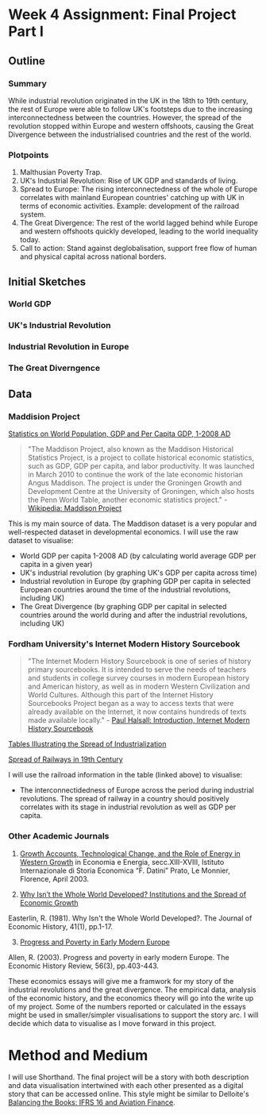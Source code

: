 # Week 4 Assignment: Final Project Part I

## Outline
### Summary
While industrial revolution originated in the UK in the 18th to 19th century, the rest of Europe were able to follow UK's footsteps due to the increasing interconnectedness between the countries. However, the spread of the revolution stopped within Europe and western offshoots, causing the Great Divergence between the industrialised countries and the rest of the world. 

### Plotpoints
1. Malthusian Poverty Trap.
2. UK's Industrial Revolution: Rise of UK GDP and standards of living.
3. Spread to Europe: The rising interconnectedness of the whole of Europe correlates with mainland European countries' catching up with UK in terms of economic activities. Example: development of the railroad system. 
4. The Great Divergence: The rest of the world lagged behind while Europe and western offshoots quickly developed, leading to the world inequality today. 
5. Call to action: Stand against deglobalisation, support free flow of human and physical capital across national borders. 

## Initial Sketches
### World GDP

### UK's Industrial Revolution

### Industrial Revolution in Europe

### The Great Diverngence

## Data
### Maddision Project
[Statistics on World Population, GDP and Per Capita GDP, 1-2008 AD](http://www.ggdc.net/maddison/oriindex.htm)

> "The Maddison Project, also known as the Maddison Historical Statistics Project, is a project to collate historical economic statistics, such as GDP, GDP per capita, and labor productivity. It was launched in March 2010 to continue the work of the late economic historian Angus Maddison. The project is under the Groningen Growth and Development Centre at the University of Groningen, which also hosts the Penn World Table, another economic statistics project." - [Wikipedia: Maddison Project](https://en.wikipedia.org/wiki/Maddison_Project)

This is my main source of data. The Maddison dataset is a very popular and well-respected dataset in developmental economics. I will use the raw dataset to visualise:
- World GDP per capita 1-2008 AD (by calculating world average GDP per capita in a given year)
- UK's industrial revolution (by graphing UK's GDP per capita across time)
- Industrial revolution in Europe (by graphing GDP per capita in selected European countries around the time of the industrial revolutions, including UK)
- The Great Divergence (by graphing GDP per capital in selected countries around the world during and after the industrial revolutions, including UK)

### Fordham University's Internet Modern History Sourcebook

> "The Internet Modern History Sourcebook is one of series of history primary sourcebooks. It is intended to serve the needs of teachers and students in college survey courses in modern European history and American history, as well as in  modern Western Civilization and World Cultures. Although this part of the Internet History Sourcebooks Project began as a way to access texts that were already available on the Internet, it now contains hundreds of texts made available locally." - [Paul Halsall: Introduction, Internet Modern History Sourcebook](https://sourcebooks.fordham.edu/mod/modsbook.asp#Introduction)

[Tables Illustrating the Spread of Industrialization](https://sourcebooks.fordham.edu/mod/indrevtabs1.asp)

[Spread of Railways in 19th Century](https://sourcebooks.fordham.edu/mod/INDREV6.asp)

I will use the railroad information in the table (linked above) to visualise:
- The interconnectidedness of Europe across the period during industrial revolutions. The spread of railway in a country should positively correlates with its stage in industrial revolution as well as GDP per capita. 

### Other Academic Journals
1. [Growth Accounts, Technological Change, and the Role of Energy in Western Growth](http://www.ggdc.net/maddison/ARTICLES/Role_of_energy.pdf) in Economia e Energia, secc.XIII-XVIII, Istituto Internazionale di Storia Economica “F. Datini” Prato, Le Monnier, Florence, April 2003.

2. [Why Isnʹt the Whole World Developed? Institutions and the Spread of Economic Growth](https://www.jstor.org/stable/10.3998/mpub.14163)

Easterlin, R. (1981). Why Isn't the Whole World Developed?. The Journal of Economic History, 41(1), pp.1-17.

3. [Progress and Poverty in Early Modern Europe](https://www.jstor.org/stable/3698570?seq=1)

Allen, R. (2003). Progress and poverty in early modern Europe. The Economic History Review, 56(3), pp.403-443.

These economics essays will give me a framwork for my story of the industrial revolutions and the great divergence. The empirical data, analysis of the economic history, and the economics theory will go into the write up of my project. Some of the numbers reported or calculated in the essays might be used in smaller/simpler visualisations to support the story arc. I will decide which data to visualise as I move forward in this project. 

# Method and Medium
I will use Shorthand. The final project will be a story with both description and data visualisation intertwined with each other presented as a digital story that can be accessed online. This style might be similar to Delloite's [Balancing the Books:
IFRS 16 and Aviation Finance](http://www.euromoneythoughtleadership.com/aviation-IFRS16/). 
